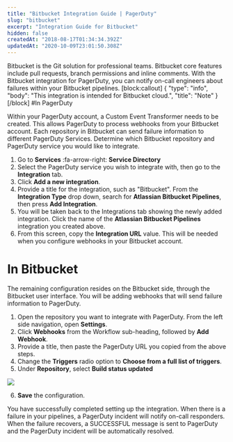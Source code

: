 ```yaml
---
title: "Bitbucket Integration Guide | PagerDuty"
slug: "bitbucket"
excerpt: "Integration Guide for Bitbucket"
hidden: false
createdAt: "2018-08-17T01:34:34.392Z"
updatedAt: "2020-10-09T23:01:50.308Z"
---
```

Bitbucket is the Git solution for professional teams. Bitbucket core features include pull requests, branch permissions and inline comments. With the Bitbucket integration for PagerDuty, you can notify on-call engineers about failures within your Bitbucket pipelines.
[block:callout]
{
  "type": "info",
  "body": "This integration is intended for Bitbucket cloud.",
  "title": "Note"
}
[/block]
#In PagerDuty

Within your PagerDuty account, a Custom Event Transformer needs to be created. This allows PagerDuty to process webhooks from your Bitbucket account. Each repository in Bitbucket can send failure information to different PagerDuty Services. Determine which Bitbucket repository and PagerDuty service you would like to integrate.

1. Go to **Services** :fa-arrow-right: **Service Directory**
2. Select the PagerDuty service you wish to integrate with, then go to the **Integration** tab.
3. Click **Add a new integration**.
4. Provide a title for the integration, such as "Bitbucket". From the **Integration Type** drop down, search for **Atlassian Bitbucket Pipelines**, then press **Add Integration**.
5. You will be taken back to the Integrations tab showing the newly added integration. Click the name of the **Atlassian Bitbucket Pipelines** integration you created above.
6. From this screen, copy the **Integration URL** value. This will be needed when you configure webhooks in your Bitbucket account. 

# In Bitbucket

The remaining configuration resides on the Bitbucket side, through the Bitbucket user interface. You will be adding webhooks that will send failure information to PagerDuty.

1. Open the repository you want to integrate with PagerDuty. From the left side navigation, open **Settings**.
2. Click **Webhooks** from the Workflow sub-heading, followed by **Add Webhook**.
3. Provide a title, then paste the PagerDuty URL you copied from the above steps.
4. Change the **Triggers** radio option to **Choose from a full list of triggers**.
5. Under **Repository**, select **Build status updated**

![](https://files.readme.io/c67bbf0-Screen_Shot_2018-09-01_at_3.01.13_PM.png)

6. **Save** the configuration. 

You have successfully completed setting up the integration. When there is a failure in your pipelines, a PagerDuty incident will notify on-call responders. When the failure recovers, a SUCCESSFUL message is sent to PagerDuty and the PagerDuty incident will be automatically resolved.
